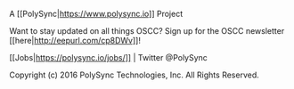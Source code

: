 A [[PolySync|https://www.polysync.io]] Project

Want to stay updated on all things OSCC? Sign up for the OSCC newsletter [[here|http://eepurl.com/cp8DWv]]!

[[Jobs|https://polysync.io/jobs/]] | Twitter @PolySync 

Copyright (c) 2016 PolySync Technologies, Inc.  All Rights Reserved.